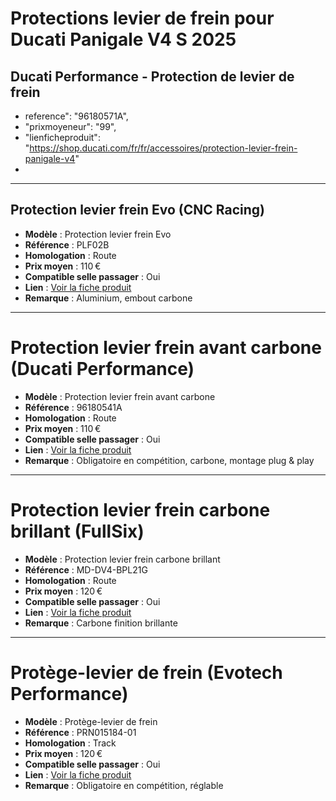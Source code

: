 # Protections levier de frein pour Ducati Panigale V4 S 2025

## Ducati Performance - Protection de levier de frein
- reference": "96180571A",
- "prixmoyeneur": "99",
- "lienficheproduit": "https://shop.ducati.com/fr/fr/accessoires/protection-levier-frein-panigale-v4"
- 
---

## Protection levier frein Evo (CNC Racing)

- **Modèle** : Protection levier frein Evo
- **Référence** : PLF02B
- **Homologation** : Route
- **Prix moyen** : 110 €
- **Compatible selle passager** : Oui
- **Lien** : [Voir la fiche produit](https://www.cncracing.com/en/ducati/panigale-v4-s-2025)
- **Remarque** : Aluminium, embout carbone

---

# Protection levier frein avant carbone (Ducati Performance)

- **Modèle** : Protection levier frein avant carbone
- **Référence** : 96180541A
- **Homologation** : Route
- **Prix moyen** : 110 €
- **Compatible selle passager** : Oui
- **Lien** : [Voir la fiche produit](https://shop.ducati.com/fr/fr/accessoires/protection-levier-frein-96180541a.html)
- **Remarque** : Obligatoire en compétition, carbone, montage plug \& play

---

# Protection levier frein carbone brillant (FullSix)

- **Modèle** : Protection levier frein carbone brillant
- **Référence** : MD-DV4-BPL21G
- **Homologation** : Route
- **Prix moyen** : 120 €
- **Compatible selle passager** : Oui
- **Lien** : [Voir la fiche produit](https://www.fullsixcarbon.com/product/brake-lever-protector-ducati-panigale-v4-v4s-v4r-carbon-gloss/)
- **Remarque** : Carbone finition brillante

---

# Protège-levier de frein (Evotech Performance)

- **Modèle** : Protège-levier de frein
- **Référence** : PRN015184-01
- **Homologation** : Track
- **Prix moyen** : 120 €
- **Compatible selle passager** : Oui
- **Lien** : [Voir la fiche produit](https://evotech-performance.com/products/ep-brake-lever-protector-ducati-panigale-v4-v4s-v4r)
- **Remarque** : Obligatoire en compétition, réglable


